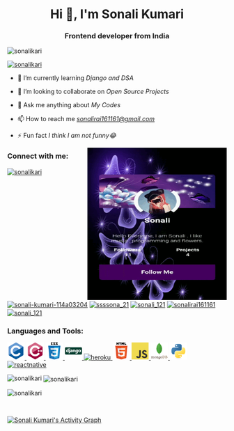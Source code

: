 <h1 align="center">Hi 👋, I'm Sonali Kumari</h1>
<h3 align="center">Frontend developer from India</h3>

<p align="left"> <img src="https://komarev.com/ghpvc/?username=sonalikari&label=Profile%20views&color=0e75b6&style=flat" alt="sonalikari" /> </p>

<p align="left"> <a href="https://github.com/ryo-ma/github-profile-trophy"><img src="https://github-profile-trophy.vercel.app/?username=sonalikari" alt="sonalikari" /></a> </p>

- 🌱 I’m currently learning *Django and DSA*

- 👯 I’m looking to collaborate on *Open Source Projects*

- 💬 Ask me anything about *My Codes*

- 📫 How to reach me *sonalirai161161@gmail.com*

- ⚡ Fun fact *I think I am not funny😂*

<img align="right" alt="sonali" width="320" height="350" src="profile-card.gif">

<h3 align="left">Connect with me:</h3>
<p align="left">
<a href="https://dev.to/sonalikari" target="blank"><img align="center" src="https://raw.githubusercontent.com/rahuldkjain/github-profile-readme-generator/master/src/images/icons/Social/devto.svg" alt="sonalikari" height="30" width="40" /></a>
<a href="https://linkedin.com/in/sonali-kumari-114a03204" target="blank"><img align="center" src="https://raw.githubusercontent.com/rahuldkjain/github-profile-readme-generator/master/src/images/icons/Social/linked-in-alt.svg" alt="sonali-kumari-114a03204" height="30" width="40" /></a>
<a href="https://instagram.com/ssssona_21" target="blank"><img align="center" src="https://raw.githubusercontent.com/rahuldkjain/github-profile-readme-generator/master/src/images/icons/Social/instagram.svg" alt="ssssona_21" height="30" width="40" /></a>
<a href="https://www.codechef.com/users/sonali_121" target="blank"><img align="center" src="https://cdn.jsdelivr.net/npm/simple-icons@3.1.0/icons/codechef.svg" alt="sonali_121" height="30" width="40" /></a>
<a href="https://www.hackerrank.com/sonalirai161161" target="blank"><img align="center" src="https://raw.githubusercontent.com/rahuldkjain/github-profile-readme-generator/master/src/images/icons/Social/hackerrank.svg" alt="sonalirai161161" height="30" width="40" /></a>
<a href="https://www.leetcode.com/sonali_121" target="blank"><img align="center" src="https://raw.githubusercontent.com/rahuldkjain/github-profile-readme-generator/master/src/images/icons/Social/leet-code.svg" alt="sonali_121" height="30" width="40" /></a>
</p>

<h3 align="left">Languages and Tools:</h3>
<p align="left"> <a href="https://www.cprogramming.com/" target="_blank" rel="noreferrer"> <img src="https://raw.githubusercontent.com/devicons/devicon/master/icons/c/c-original.svg" alt="c" width="40" height="40"/> </a> <a href="https://www.w3schools.com/cpp/" target="_blank" rel="noreferrer"> <img src="https://raw.githubusercontent.com/devicons/devicon/master/icons/cplusplus/cplusplus-original.svg" alt="cplusplus" width="40" height="40"/> </a> <a href="https://www.w3schools.com/css/" target="_blank" rel="noreferrer"> <img src="https://raw.githubusercontent.com/devicons/devicon/master/icons/css3/css3-original-wordmark.svg" alt="css3" width="40" height="40"/> </a> <a href="https://www.djangoproject.com/" target="_blank" rel="noreferrer"> <img src="https://raw.githubusercontent.com/devicons/devicon/master/icons/django/django-original.svg" alt="django" width="40" height="40"/> </a> <a href="https://heroku.com" target="_blank" rel="noreferrer"> <img src="https://www.vectorlogo.zone/logos/heroku/heroku-icon.svg" alt="heroku" width="40" height="40"/> </a> <a href="https://www.w3.org/html/" target="_blank" rel="noreferrer"> <img src="https://raw.githubusercontent.com/devicons/devicon/master/icons/html5/html5-original-wordmark.svg" alt="html5" width="40" height="40"/> </a> <a href="https://developer.mozilla.org/en-US/docs/Web/JavaScript" target="_blank" rel="noreferrer"> <img src="https://raw.githubusercontent.com/devicons/devicon/master/icons/javascript/javascript-original.svg" alt="javascript" width="40" height="40"/> </a> <a href="https://www.mongodb.com/" target="_blank" rel="noreferrer"> <img src="https://raw.githubusercontent.com/devicons/devicon/master/icons/mongodb/mongodb-original-wordmark.svg" alt="mongodb" width="40" height="40"/> </a> <a href="https://www.python.org" target="_blank" rel="noreferrer"> <img src="https://raw.githubusercontent.com/devicons/devicon/master/icons/python/python-original.svg" alt="python" width="40" height="40"/> </a> <a href="https://reactnative.dev/" target="_blank" rel="noreferrer"> <img src="https://reactnative.dev/img/header_logo.svg" alt="reactnative" width="40" height="40"/> </a> </p>

<p><img align="left" src="https://github-readme-stats.vercel.app/api/top-langs?username=sonalikari&show_icons=true&locale=en&layout=compact" alt="sonalikari" /></p>

<p>&nbsp;<img align="center" src="https://github-readme-stats.vercel.app/api?username=sonalikari&show_icons=true&locale=en" alt="sonalikari" /></p>

<p><img align="center" src="https://github-readme-streak-stats.herokuapp.com/?user=sonalikari&" alt="sonalikari" /></p>
<br/>

<a href="https://github.com/sonalikari/github-readme-activity-graph"><img alt="Sonali Kumari's Activity Graph" src="https://activity-graph.herokuapp.com/graph?username=sonalikari&bg_color=0D1117&color=5BCDEC&line=5BCDEC&point=FFFFFF&hide_border=true" /></a>
<br/>

